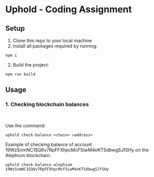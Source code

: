 # Uphold - Coding Assignment

## Setup

1. Clone this repo to your local machine
2. Install all packages required by running:

```
npm i
```
2. Build the project:

```
npm run build
```

## Usage

### 1. Checking blockchain balances
<br/>

Use the command:

```
uphold check-balance <chain> <address>
```

Example of checking balance of account 19WzSnmNC1SQ6v7RpFFXhpcMcFSiwM4nKTSdbwgSJfSHy on the Alephium blockchain:

```
uphold check-balance alephium 19WzSnmNC1SQ6v7RpFFXhpcMcFSiwM4nKTSdbwgSJfSHy
```